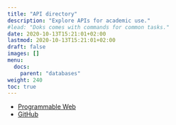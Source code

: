 ```yaml
---
title: "API directory"
description: "Explore APIs for academic use."
#lead: "Doks comes with commands for common tasks."
date: 2020-10-13T15:21:01+02:00
lastmod: 2020-10-13T15:21:01+02:00
draft: false
images: []
menu:
  docs:
    parent: "databases"
weight: 240
toc: true
---
```


- [Programmable Web](https://programmableweb.com)
- [GitHub](https://github.com/public-apis/public-apis)
